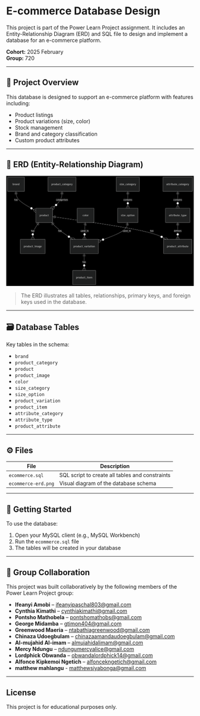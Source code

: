 
# E-commerce Database Design

This project is part of the Power Learn Project assignment. It includes an Entity-Relationship Diagram (ERD) and SQL file to design and implement a database for an e-commerce platform.

**Cohort:** 2025 February  
**Group:** 720

---

## 📌 Project Overview

This database is designed to support an e-commerce platform with features including:
- Product listings
- Product variations (size, color)
- Stock management
- Brand and category classification
- Custom product attributes

---

## 🧩 ERD (Entity-Relationship Diagram)

![E-commerce ERD](./ecommerce-erd.png)  
> The ERD illustrates all tables, relationships, primary keys, and foreign keys used in the database.

---

## 🗃️ Database Tables

Key tables in the schema:
- `brand`
- `product_category`
- `product`
- `product_image`
- `color`
- `size_category`
- `size_option`
- `product_variation`
- `product_item`
- `attribute_category`
- `attribute_type`
- `product_attribute`

---

## ⚙️ Files

| File | Description |
|------|-------------|
| `ecommerce.sql` | SQL script to create all tables and constraints |
| `ecommerce-erd.png` | Visual diagram of the database schema |

---

## 🚀 Getting Started

To use the database:
1. Open your MySQL client (e.g., MySQL Workbench)
2. Run the `ecommerce.sql` file
3. The tables will be created in your database

---

## 🤝 Group Collaboration

This project was built collaboratively by the following members of the Power Learn Project group:

- **Ifeanyi Amobi** – ifeanyipaschal803@gmail.com  
- **Cynthia Kimathi** – cynthiakimathi@gmail.com  
- **Pontsho Mathobela** – pontshomathobs@gmail.com  
- **George Midamba** – gtimon404@gmail.com  
- **Greenwood Maeria** – ntabathiagreenwood@gmail.com  
- **Chinaza Udoegbulam** – chinazaamandaudoegbulam@gmail.com  
- **Al-mujahid Al-imam** – almujahidalimam@gmail.com  
- **Mercy Ndungu** – ndungumercyalice@gmail.com  
- **Lordphick Obwanda** – obwandalordphick14@gmail.com  
- **Alfonce Kipkemoi Ngetich** – alfoncekngetich@gmail.com
- **matthew	mahlangu** -	matthewsiyabonga@gmail.com  
  

---

## License

This project is for educational purposes only.
